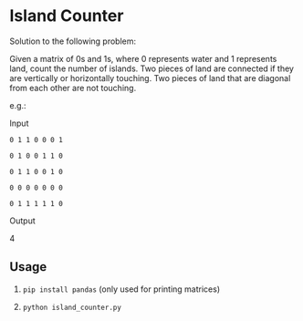 # Island Counter

Solution to the following problem:


Given a matrix of 0s and 1s, where 0 represents water and 1 represents land, count the number of islands. Two pieces of land are connected if they are vertically or horizontally touching. Two pieces of land that are diagonal from each other are not touching.

e.g.:

Input

    0 1 1 0 0 0 1

    0 1 0 0 1 1 0

    0 1 1 0 0 1 0

    0 0 0 0 0 0 0

    0 1 1 1 1 1 0

Output

4

## Usage
1. `pip install pandas` (only used for printing matrices)

2. `python island_counter.py`
